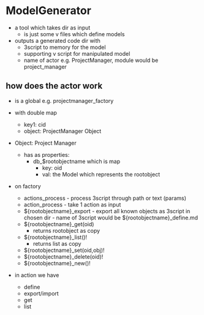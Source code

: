 # ModelGenerator

- a tool which takes dir as input
    - is just some v files which define models
- outputs a generated code dir with
    - 3script to memory for the model
    - supporting v script for manipulated model
    - name of actor e.g. ProjectManager, module would be project_manager

## how does the actor work

- is a global e.g. projectmanager_factory
- with double map
  - key1: cid
  - object: ProjectManager Object

- Object: Project Manager
  - has as properties:
    - db_$rootobjectname which is map
        - key: oid
        - val: the Model which represents the rootobject

- on factory
   - actions_process
         - process 3script through path or text (params)
   - action_process
         - take 1 action as input
   - ${rootobjectname}_export
         - export all known objects as 3script in chosen dir
         - name of 3script would be ${rootobjectname}_define.md
   - ${rootobjectname}_get(oid)
       - returns rootobject as copy
   - ${rootobjectname}_list()!
       - returns list as copy
   - ${rootobjectname}_set(oid,obj)!
   - ${rootobjectname}_delete(oid)!
   - ${rootobjectname}_new()!

- in action we have
   - define
   - export/import
   - get
   - list


